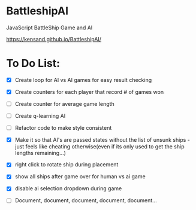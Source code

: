 # BattleshipAI

JavaScript BattleShip Game and AI

https://kensand.github.io/BattleshipAI/

# To Do List:
- [x] Create loop for AI vs AI games for easy result checking  
- [x] Create counters for each player that record # of games won  
- [ ] Create counter for average game length  
- [ ] Create q-learning AI  
- [ ] Refactor code to make style consistent  
- [x] Make it so that AI's are passed states without the list of unsunk ships - just feels like cheating otherwise(even if its only used to get the ship lengths remaining...)  
- [x] right click to rotate ship during placement  
- [x] show all ships after game over for human vs ai game  
- [x] disable ai selection dropdown during game  
- [ ] Document, document, document, document, document...



